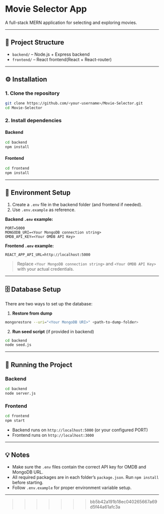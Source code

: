 # Movie Selector App

A full-stack MERN application for selecting and exploring movies.

---

## 📂 Project Structure

- `backend/` – Node.js + Express backend
- `frontend/` – React frontend(React + React-router)

---

## ⚙️ Installation

### 1. Clone the repository

```bash
git clone https://github.com/<your-username>/Movie-Selector.git
cd Movie-Selector
````

### 2. Install dependencies

#### Backend

```bash
cd backend
npm install
```

#### Frontend

```bash
cd frontend
npm install
```

---

## 🌱 Environment Setup

1. Create a `.env` file in the backend folder (and frontend if needed).
2. Use `.env.example` as reference.

**Backend `.env` example:**

```
PORT=5000
MONGODB_URI=<Your MongoDB connection string>
OMDB_API_KEY=<Your OMDB API Key>
```

**Frontend `.env` example:**

```
REACT_APP_API_URL=http://localhost:5000
```

> Replace `<Your MongoDB connection string>` and `<Your OMDB API Key>` with your actual credentials.

---

## 🗄️ Database Setup

There are two ways to set up the database:

1. **Restore from dump**

```bash
mongorestore --uri="<Your MongoDB URI>" <path-to-dump-folder>
```

2. **Run seed script** (if provided in backend)

```bash
cd backend
node seed.js
```

---

## 🚀 Running the Project

### Backend

```bash
cd backend
node server.js
```

### Frontend

```bash
cd frontend
npm start
```

* Backend runs on `http://localhost:5000` (or your configured PORT)
* Frontend runs on `http://localhost:3000`

---

## 💡 Notes

* Make sure the `.env` files contain the correct API key for OMDB and MongoDB URL.
* All required packages are in each folder’s `package.json`. Run `npm install` before starting.
* Follow `.env.example` for proper environment variable setup.

---

>>>>>>> bb5b42a191b18ec040265667a69d5f44a61afc3a

